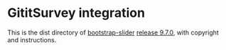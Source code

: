 # GititSurvey integration

This is the dist directory of [bootstrap-slider](https://github.com/seiyria/bootstrap-slider) [release 9.7.0](https://github.com/seiyria/bootstrap-slider/releases/tag/v9.7.0), with copyright and instructions.


